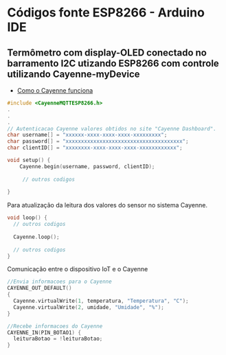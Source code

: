 # Códigos fonte ESP8266 - Arduino IDE

Termômetro com display-OLED conectado no barramento I2C utizando ESP8266 com controle utilizando Cayenne-myDevice
------

* [Como o Cayenne funciona](https://mydevices.com/cayenne/docs/intro/#introduction-how-cayenne-works)

```c++
#include <CayenneMQTTESP8266.h>
.
.
.
// Autenticacao Cayenne valores obtidos no site "Cayenne Dashboard".
char username[] = "xxxxxx-xxxx-xxxx-xxxx-xxxxxxxxx";
char password[] = "xxxxxxxxxxxxxxxxxxxxxxxxxxxxxxxxxxxxxx";
char clientID[] = "xxxxxxxx-xxxx-xxxx-xxxx-xxxxxxxxxxxx";

void setup() {
    Cayenne.begin(username, password, clientID);
 
     // outros codigos
  
}  
```
Para atualização da leitura dos valores do sensor no sistema Cayenne. 
```c++
void loop() {
  // outros codigos
  
  Cayenne.loop();
  
  // outros codigos
}
```

Comunicação entre o dispositivo IoT e o Cayenne
```c++
//Envia informacoes para o Cayenne
CAYENNE_OUT_DEFAULT()
{
  Cayenne.virtualWrite(1, temperatura, "Temperatura", "C");
  Cayenne.virtualWrite(2, umidade, "Umidade", "%");
}

//Recebe informacoes do Cayenne
CAYENNE_IN(PIN_BOTAO1) {
  leituraBotao = !leituraBotao;
}
```
